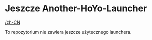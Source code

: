 # Jeszcze Another-HoYo-Launcher

[<unk> <unk> <unk> /zh-CN](/Docs/md/i18n/zh-CN/README.md)

To repozytorium nie zawiera jeszcze użytecznego launchera.
